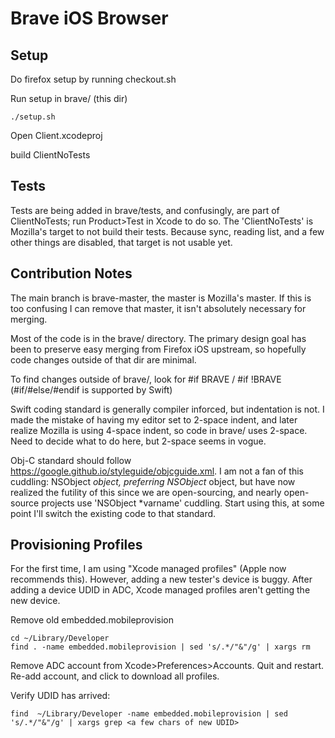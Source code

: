 # Brave iOS Browser 

## Setup

Do firefox setup by running checkout.sh

Run setup in brave/ (this dir)
```
./setup.sh
```

Open Client.xcodeproj

build ClientNoTests

## Tests

Tests are being added in brave/tests, and confusingly, are part of ClientNoTests; run Product>Test in Xcode to do so. The 'ClientNoTests' is Mozilla's target to not build their tests. Because sync, reading list, and a few other things are disabled, that target is not usable yet.

## Contribution Notes

The main branch is brave-master, the master is Mozilla's master. If this is too confusing I can remove that master, it isn't absolutely necessary for merging.

Most of the code is in the brave/ directory. The primary design goal has been to preserve easy merging from Firefox iOS upstream, so hopefully code changes outside of that dir are minimal.

To find changes outside of brave/, look for #if BRAVE / #if !BRAVE (#if/#else/#endif is supported by Swift)

Swift coding standard is generally compiler inforced, but indentation is not. I made the mistake of having my editor set to 2-space indent, and later realize Mozilla is using 4-space indent, so code in brave/ uses 2-space. Need to decide what to do here, but 2-space seems in vogue.

Obj-C standard should follow https://google.github.io/styleguide/objcguide.xml. I am not a fan of this cuddling: NSObject *object, preferring NSObject* object, but have now realized the futility of this since we are open-sourcing, and nearly open-source projects use 'NSObject *varname' cuddling. Start using this, at some point I'll switch the existing code to that standard.


## Provisioning Profiles

For the first time, I am using "Xcode managed profiles" (Apple now recommends this).
However, adding a new tester's device is buggy. After adding a device UDID in ADC, Xcode managed profiles aren't getting the new device.

Remove old embedded.mobileprovision
```
cd ~/Library/Developer
find . -name embedded.mobileprovision | sed 's/.*/"&"/g' | xargs rm
```

Remove ADC account from Xcode>Preferences>Accounts. Quit and restart. Re-add account, and click to download all profiles.

Verify UDID has arrived:
```
find  ~/Library/Developer -name embedded.mobileprovision | sed 's/.*/"&"/g' | xargs grep <a few chars of new UDID>
```
